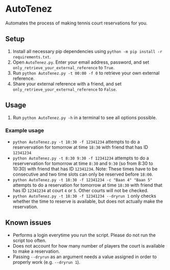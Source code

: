 # AutoTenez
Automates the process of making tennis court reservations for you.

## Setup
1. Install all necessary pip dependencies using `python -m pip install -r requirements.txt`.
1. Open `AutoTenez.py`. Enter your email address, password, and set `only_retrieve_your_external_reference` to `True`.
1. Run `python AutoTenez.py -t 00:00 -f 0` to retrieve your own external reference.
1. Share your external reference with a friend, and set `only_retrieve_your_external_reference` to `False`.

## Usage
1. Run `python AutoTenez.py -h` in a terminal to see all options possible.

### Example usage
- `python AutoTenez.py -t 18:30 -f 12341234` attempts to do a reservervation for tomorrow at time `18:30` with friend that has ID `12341234`  
- `python AutoTenez.py -t 8:30 9:30 -f 12341234` attempts to do a reservervation for tomorrow at time `8:30` and `9:30` (so from 8:30 to 10:30) with friend that has ID `12341234`. Note: These times have to be consecutive and two time slots can only be reserved before `18:00`.  
- `python AutoTenez.py -t 18:30 -f 12341234 -c "Baan 4" "Baan 5"` attempts to do a reservation for tomorrow at time `18:30` with friend that has ID `12341234` at court `4` or `5`. Other courts will not be checked.
- `python AutoTenez.py -t 18:30 -f 12341234 --dryrun 1` only checks whether the time to reserve is available, but does not actually make the reservation.

## Known issues
* Performs a login everytime you run the script. Please do not run the script too often.
* Does not account for how many number of players the court is available to make a reservation.
* Passing `--dryrun` as an argument needs a value assigned in order to properly work (e.g. `--dryrun 1`).
